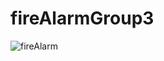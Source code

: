 # fireAlarmGroup3


![fireAlarm](https://user-images.githubusercontent.com/70255404/148305370-eb183652-b589-4349-a4f1-4e30c6db7387.jpg)
